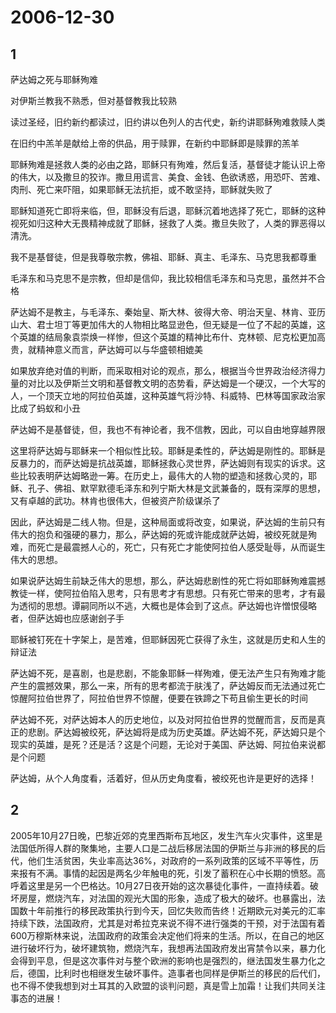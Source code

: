 # 2006-12-30

## 1

萨达姆之死与耶稣殉难 

对伊斯兰教我不熟悉，但对基督教我比较熟 

读过圣经，旧约新约都读过，旧约讲以色列人的古代史，新约讲耶稣殉难救赎人类 

在旧约中羔羊是献给上帝的供品，用于赎罪，在新约中耶稣即是赎罪的羔羊 

耶稣殉难是拯救人类的必由之路，耶稣只有殉难，然后复活，基督徒才能认识上帝的伟大，以及撒旦的狡诈。撒旦用谎言、美食、金钱、色欲诱惑，用恐吓、苦难、肉刑、死亡来吓阻，如果耶稣无法抗拒，或不敢坚持，耶稣就失败了 

耶稣知道死亡即将来临，但，耶稣没有后退，耶稣沉着地选择了死亡，耶稣的这种视死如归这种大无畏精神成就了耶稣，拯救了人类。撒旦失败了，人类的罪恶得以清洗。 

我不是基督徒，但是我尊敬宗教，佛祖、耶稣、真主、毛泽东、马克思我都尊重 

毛泽东和马克思不是宗教，但却是信仰，我比较相信毛泽东和马克思，虽然并不合格 

萨达姆不是教主，与毛泽东、秦始皇、斯大林、彼得大帝、明治天皇、林肯、亚历山大、君士坦丁等更加伟大的人物相比略显逊色，但无疑是一位了不起的英雄，这个英雄的结局象袁崇焕一样惨，但这个英雄的精神比布什、克林顿、尼克松更加高贵，就精神意义而言，萨达姆可以与华盛顿相媲美 

如果放弃绝对值的判断，而采取相对论的观点，那么，根据当今世界政治经济得力量的对比以及伊斯兰文明和基督教文明的态势看，萨达姆是一个硬汉，一个大写的人，一个顶天立地的阿拉伯英雄，这种英雄气将沙特、科威特、巴林等国家政治家比成了蚂蚁和小丑 

萨达姆不是基督徒，但，我也不有神论者，我不信教，因此，可以自由地穿越界限 

这里将萨达姆与耶稣来一个相似性比较。耶稣是柔性的，萨达姆是刚性的。耶稣是反暴力的，而萨达姆是抗战英雄，耶稣拯救心灵世界，萨达姆则有现实的诉求。这些比较表明萨达姆略逊一筹。在历史上，最伟大的人物的塑造和拯救心灵的，耶稣、孔子、佛祖、默罕默德毛泽东和列宁斯大林是文武兼备的，既有深厚的思想，又有卓越的武功。林肯也很伟大，但被资产阶级谋杀了 

因此，萨达姆是二线人物。但是，这种局面或将改变，如果说，萨达姆的生前只有伟大的抱负和强硬的暴力，那么，萨达姆的死或许能成就萨达姆，被绞死就是殉难，而死亡是最震撼人心的，死亡，只有死亡才能使阿拉伯人感受耻辱，从而诞生伟大的思想。 

如果说萨达姆生前缺乏伟大的思想，那么，萨达姆悲剧性的死亡将如耶稣殉难震撼教徒一样，使阿拉伯陷入思考，只有思考才有思想。只有死亡带来的思考，才有最为透彻的思想。谭嗣同所以不逃，大概也是体会到了这点。萨达姆也许憎恨侵略者，但萨达姆也应感谢刽子手 

耶稣被钉死在十字架上，是苦难，但耶稣因死亡获得了永生，这就是历史和人生的辩证法 

萨达姆不死，是喜剧，也是悲剧，不能象耶稣一样殉难，便无法产生只有殉难才能产生的震撼效果，那么一来，所有的思考都流于肤浅了，萨达姆反而无法通过死亡惊醒阿拉伯世界了，阿拉伯世界不惊醒，便要在铁蹄之下苟且偷生更长的时间 

萨达姆不死，对萨达姆本人的历史地位，以及对阿拉伯世界的觉醒而言，反而是真正的悲剧。萨达姆被绞死，萨达姆将是成为历史英雄。萨达姆不死，萨达姆只是个现实的英雄，是死？还是活？这是个问题，无论对于美国、萨达姆、阿拉伯来说都是个问题 

萨达姆，从个人角度看，活着好，但从历史角度看，被绞死也许是更好的选择！

## 2

2005年10月27日晚，巴黎近郊的克里西斯布瓦地区，发生汽车火灾事件，这里是法国低所得人群的聚集地，主要人口是二战后移居法国的伊斯兰与非洲的移民的后代，他们生活贫困，失业率高达36%，对政府的一系列政策的区域不平等性，历来报有不满。事情的起因是两名少年触电的死，引发了蓄积在心中长期的愤怒。高呼着这里是另一个巴格达。10月27日夜开始的这次暴徒化事件，一直持续着。破坏房屋，燃烧汽车，对法国的观光大国的形象，造成了极大的破坏。也暴露出，法国数十年前推行的移民政策执行到今天，回忆失败而告终！近期欧元对美元的汇率持续下跌，法国政府，尤其是对希拉克来说不得不进行强类的干预，对于法国有着600万穆斯林来说，法国政府的政策会决定他们将来的生活。所以，在自己的地区进行破坏行为，破坏建筑物，燃烧汽车，我想再法国政府发出宵禁令以来，暴力化会得到平息，但是这次事件对与整个欧洲的影响也是强烈的，继法国发生暴力化之后，德国，比利时也相继发生破坏事件。造事者也同样是伊斯兰的移民的后代们，也不得不使我想到对土耳其的入欧盟的谈判问题，真是雪上加霜！让我们共同关注事态的进展！

